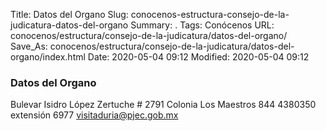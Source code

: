 Title: Datos del Organo
Slug: conocenos-estructura-consejo-de-la-judicatura-datos-del-organo
Summary: .
Tags: Conócenos
URL: conocenos/estructura/consejo-de-la-judicatura/datos-del-organo/
Save_As: conocenos/estructura/consejo-de-la-judicatura/datos-del-organo/index.html
Date: 2020-05-04 09:12
Modified: 2020-05-04 09:12



### Datos del Organo



Bulevar Isidro López Zertuche # 2791
Colonia Los Maestros
844 4380350 extensión 6977 
visitaduria@pjec.gob.mx



